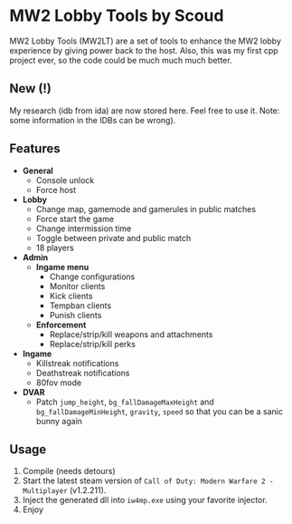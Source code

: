 # MW2 Lobby Tools by Scoud

MW2 Lobby Tools (MW2LT) are a set of tools to enhance the MW2 lobby experience by giving power back to the host.
Also, this was my first cpp project ever, so the code could be much much much better.

## New (!)
My research (idb from ida) are now stored here. Feel free to use it. Note: some information in the IDBs can be wrong).

## Features
* **General**
  * Console unlock
  * Force host
* **Lobby**
  * Change map, gamemode and gamerules in public matches
  * Force start the game
  * Change intermission time
  * Toggle between private and public match
  * 18 players
* **Admin**
  * **Ingame menu**
    * Change configurations
    * Monitor clients
    * Kick clients
    * Tempban clients
    * Punish clients
  * **Enforcement**
    * Replace/strip/kill weapons and attachments
    * Replace/strip/kill perks
* **Ingame**
  * Killstreak notifications
  * Deathstreak notifications
  * 80fov mode
* **DVAR**
  * Patch `jump_height`, `bg_fallDamageMaxHeight` and `bg_fallDamageMinHeight`, `gravity`, `speed` so that you can be a sanic bunny again

## Usage
1. Compile (needs detours)
2. Start the latest steam version of `Call of Duty: Modern Warfare 2 - Multiplayer` (v1.2.211).
3. Inject the generated dll into `iw4mp.exe` using your favorite injector.
4. Enjoy
